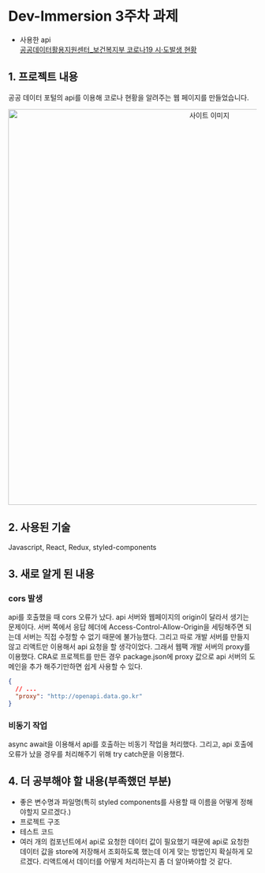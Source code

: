 # Dev-Immersion 3주차 과제

- 사용한 api<br/>
[공공데이터활용지원센터_보건복지부 코로나19 시·도발생 현황](https://www.data.go.kr/tcs/dss/selectApiDataDetailView.do?publicDataPk=15043378)

## 1. 프로젝트 내용
공공 데이터 포털의 api를 이용해 코로나 현황을 알려주는 웹 페이지를 만들었습니다.

<p align="center">
  <img width="800" alt="사이트 이미지" src="https://user-images.githubusercontent.com/55270881/129881302-4bebe24e-71da-4d4d-973b-8e345177cdfa.png">
</p>

## 2. 사용된 기술
Javascript, React, Redux, styled-components 

## 3. 새로 알게 된 내용
### cors 발생
api를 호출했을 때 cors 오류가 났다. api 서버와 웹페이지의 origin이 달라서 생기는 문제이다. 서버 쪽에서 응답 헤더에 Access-Control-Allow-Origin을 세팅해주면 되는데 서버는 직접 수정할 수 없기 때문에 불가능했다. 그리고 따로 개발 서버를 만들지 않고 리액트만 이용해서 api 요청을 할 생각이었다. 그래서 웹팩 개발 서버의 proxy를 이용했다. CRA로 프로젝트를 만든 경우 package.json에 proxy 값으로 api 서버의 도메인을 추가 해주기만하면 쉽게 사용할 수 있다.
```json
{
  // ...
  "proxy": "http://openapi.data.go.kr"
}
```


### 비동기 작업
async await을 이용해서 api를 호출하는 비동기 작업을 처리했다. 그리고, api 호출에 오류가 났을 경우를 처리해주기 위해 try catch문을 이용했다.


## 4. 더 공부해야 할 내용(부족했던 부분)
- 좋은 변수명과 파일명(특히 styled components를 사용할 때 이름을 어떻게 정해야할지 모르겠다.)
- 프로젝트 구조
- 테스트 코드
- 여러 개의 컴포넌트에서 api로 요청한 데이터 값이 필요했기 때문에 api로 요청한 데이터 값을 store에 저장해서 조회하도록 했는데 이게 맞는 방법인지 확실하게 모르겠다. 리액트에서 데이터를 어떻게 처리하는지 좀 더 알아봐야할 것 같다.
